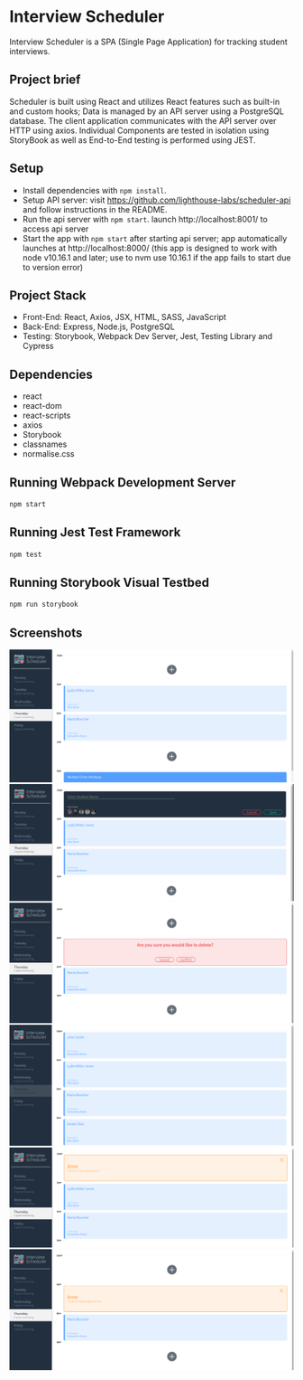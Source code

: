 # Interview Scheduler

Interview Scheduler is a SPA (Single Page Application) for tracking student interviews.

## Project brief

 Scheduler is built using React and utilizes React features such as built-in and custom hooks;
 Data is managed by an API server using a PostgreSQL database. The client application communicates with the API server over HTTP using axios.
 Individual Components are tested in isolation using StoryBook as well as End-to-End testing is performed using JEST.

## Setup

- Install dependencies with `npm install`.
- Setup API server: visit https://github.com/lighthouse-labs/scheduler-api and follow instructions in the README.
- Run the api server with `npm start`. launch http://localhost:8001/ to access api server
- Start the app with `npm start` after starting api server; app automatically launches at http://localhost:8000/
  (this app is designed to work with node v10.16.1 and later; use to nvm use 10.16.1 if the app fails to start due to version error)

## Project Stack

- Front-End: React, Axios, JSX, HTML, SASS, JavaScript
- Back-End: Express, Node.js, PostgreSQL
- Testing: Storybook, Webpack Dev Server, Jest, Testing Library and Cypress

## Dependencies

- react
- react-dom
- react-scripts
- axios
- Storybook
- classnames
- normalise.css

## Running Webpack Development Server

```sh
npm start
```
## Running Jest Test Framework

```sh
npm test
```
## Running Storybook Visual Testbed

```sh
npm run storybook
```

## Screenshots
![ index_page ](docs/index.png)
![ Book Interview ](docs/bookInterview.png)
![ Delete Interview ](docs/deleteInterview.png)
![ Fully Booked ](docs/fullDay.png)
![ Save Error ](docs/saveError.png)
![ Delete Error ](docs/deleteError.png)